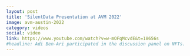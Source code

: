 ```yaml
---
layout: post
title: 'SilentData Presentation at AVM 2022'
image: avm-austin-2022
category: videos
social: video
link: https://www.youtube.com/watch?v=w-mOFqMcvdE&t=18656s
#headline: Adi Ben-Ari participated in the discussion panel on NFTs.  
---
```


